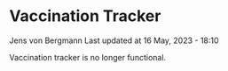 Vaccination Tracker
================
Jens von Bergmann
Last updated at 16 May, 2023 - 18:10

Vaccination tracker is no longer functional.
